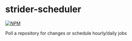 # strider-scheduler

[![NPM](https://nodei.co/npm/strider-cli.png)](https://nodei.co/npm/strider-cli/)

Poll a repository for changes or schedule hourly/daily jobs